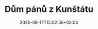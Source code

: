---
title: "Dům pánů z Kunštátu"
date: 2020-08-17T15:02:56+02:00
draft: false

opening: "30.09.2020 18.00"
duration: "30.09-30.10.2020"
hours: "Úterý/Čtvrtek/Sobota 14.00-18:00"
---